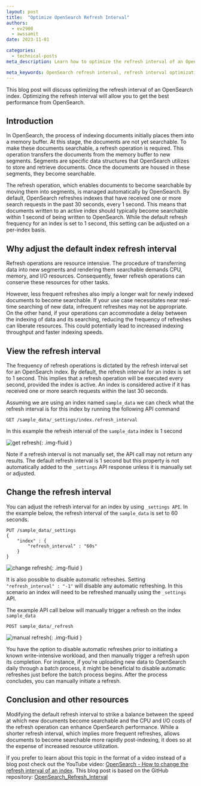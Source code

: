 ```yaml
---
layout: post
title:  "Optimize OpenSearch Refresh Interval"
authors:
  - ev2900
  - awssamit
date: 2023-11-01

categories:
  - technical-posts
meta_description: Learn how to optimize the refresh interval of an OpenSearch index and strike a balance between the speed at which indexed information is available for search with CPU and I/O costs

meta_keywords: OpenSearch refresh interval, refresh interval optimization, optimie OpenSearch index performance
---
```


This blog post will discuss optimizing the refresh interval of an OpenSearch index. Optimizing the refresh interval will allow you to get the best performance from OpenSearch.

## Introduction
In OpenSearch, the process of indexing documents initially places them into a memory buffer. At this stage, the documents are not yet searchable. To make these documents searchable, a refresh operation is required. This operation transfers the documents from the memory buffer to new segments. Segments are specific data structures that OpenSearch utilizes to store and retrieve documents. Once the documents are housed in these segments, they become searchable.

The refresh operation, which enables documents to become searchable by moving them into segments, is managed automatically by OpenSearch. By default, OpenSearch refreshes indexes that have received one or more search requests in the past 30 seconds, every 1 second. This means that documents written to an active index should typically become searchable within 1 second of being written to OpenSearch. While the default refresh frequency for an index is set to 1 second, this setting can be adjusted on a per-index basis.

## Why adjust the default index refresh interval
Refresh operations are resource intensive. The procedure of transferring data into new segments and rendering them searchable demands CPU, memory, and I/O resources. Consequently, fewer refresh operations can conserve these resources for other tasks.

However, less frequent refreshes also imply a longer wait for newly indexed documents to become searchable. If your use case necessitates near real-time searching of new data, infrequent refreshes may not be appropriate. On the other hand, if your operations can accommodate a delay between the indexing of data and its searching, reducing the frequency of refreshes can liberate resources. This could potentially lead to increased indexing throughput and faster indexing speeds.

## View the refresh interval
The frequency of refresh operations is dictated by the refresh interval set for an OpenSearch index. By default, the refresh interval for an index is set to 1 second. This implies that a refresh operation will be executed every second, provided the index is active. An index is considered active if it has received one or more search requests within the last 30 seconds.

Assuming we are using an index named ```sample_data``` we can check what the refresh interval is for this index by running the following API command

```GET /sample_data/_settings/index.refresh_interval``` 

In this example the refresh interval of the ```sample_data``` index is 1 second

<img src="/assets/media/blog-images/2023-10-28-optimize-refresh-interval/get_refresh_0.png" alt="get refresh"/>{: .img-fluid }

Note if a refresh interval is not manually set, the API call may not return any results. The default refresh interval is 1 second but this property is not automatically added to the ```_settings``` API response unless it is manually set or adjusted.

## Change the refresh interval
You can adjust the refresh interval for an index by using ```_settings API```. In the example below, the refresh interval of the ```sample_data``` is set to 60 seconds.

```
PUT /sample_data/_settings
{
    "index" : {
        "refresh_interval" : "60s"
    }
}
```

<img src="/assets/media/blog-images/2023-10-28-optimize-refresh-interval/change_refresh_1.png" alt="change refresh"/>{: .img-fluid }

It is also possible to disable automatic refreshes. Setting ```"refresh_interval" : "-1"``` will disable any automatic refreshing. In this scenario an index will need to be refreshed manually using the ```_settings``` API. 

The example API call below will manually trigger a refresh on the index ```sample_data```

```POST sample_data/_refresh```

<img src="/assets/media/blog-images/2023-10-28-optimize-refresh-interval/manual_refresh_2.png" alt="manual refresh"/>{: .img-fluid }

You have the option to disable automatic refreshes prior to initiating a known write-intensive workload, and then manually trigger a refresh upon its completion. For instance, if you're uploading new data to OpenSearch daily through a batch process, it might be beneficial to disable automatic refreshes just before the batch process begins. After the process concludes, you can manually initiate a refresh.

## Conclusion and other resources
Modifying the default refresh interval to strike a balance between the speed at which new documents become searchable and the CPU and I/O costs of the refresh operation can enhance OpenSearch performance. While a shorter refresh interval, which implies more frequent refreshes, allows documents to become searchable more rapidly post-indexing, it does so at the expense of increased resource utilization.

If you prefer to learn about this topic in the format of a video instead of a blog post check out the YouTube video: [OpenSearch - How to change the refresh interval of an index](https://www.youtube.com/watch?v=8uyemEfgcY8). This blog post is based on the GitHub repository: [OpenSearch_Refresh_Interval](https://github.com/ev2900/OpenSearch_Refresh_Interval)
